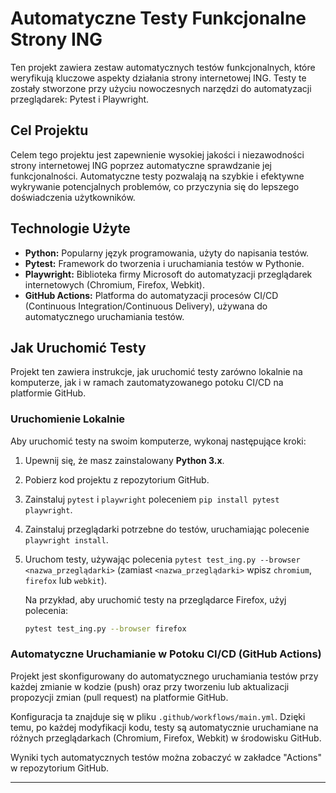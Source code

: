 # Automatyczne Testy Funkcjonalne Strony ING

Ten projekt zawiera zestaw automatycznych testów funkcjonalnych, które weryfikują kluczowe aspekty działania strony internetowej ING. Testy te zostały stworzone przy użyciu nowoczesnych narzędzi do automatyzacji przeglądarek: Pytest i Playwright.

## Cel Projektu

Celem tego projektu jest zapewnienie wysokiej jakości i niezawodności strony internetowej ING poprzez automatyczne sprawdzanie jej funkcjonalności. Automatyczne testy pozwalają na szybkie i efektywne wykrywanie potencjalnych problemów, co przyczynia się do lepszego doświadczenia użytkowników.

## Technologie Użyte

* **Python:** Popularny język programowania, użyty do napisania testów.
* **Pytest:** Framework do tworzenia i uruchamiania testów w Pythonie.
* **Playwright:** Biblioteka firmy Microsoft do automatyzacji przeglądarek internetowych (Chromium, Firefox, Webkit).
* **GitHub Actions:** Platforma do automatyzacji procesów CI/CD (Continuous Integration/Continuous Delivery), używana do automatycznego uruchamiania testów.

## Jak Uruchomić Testy

Projekt ten zawiera instrukcje, jak uruchomić testy zarówno lokalnie na komputerze, jak i w ramach zautomatyzowanego potoku CI/CD na platformie GitHub.

### Uruchomienie Lokalnie

Aby uruchomić testy na swoim komputerze, wykonaj następujące kroki:

1.  Upewnij się, że masz zainstalowany **Python 3.x**.
2.  Pobierz kod projektu z repozytorium GitHub.
3.  Zainstaluj `pytest` i `playwright` poleceniem `pip install pytest playwright`.
4.  Zainstaluj przeglądarki potrzebne do testów, uruchamiając polecenie `playwright install`.
5.  Uruchom testy, używając polecenia `pytest test_ing.py --browser <nazwa_przeglądarki>` (zamiast `<nazwa_przeglądarki>` wpisz `chromium`, `firefox` lub `webkit`).

    Na przykład, aby uruchomić testy na przeglądarce Firefox, użyj polecenia:
    ```bash
    pytest test_ing.py --browser firefox
    ```

### Automatyczne Uruchamianie w Potoku CI/CD (GitHub Actions)

Projekt jest skonfigurowany do automatycznego uruchamiania testów przy każdej zmianie w kodzie (push) oraz przy tworzeniu lub aktualizacji propozycji zmian (pull request) na platformie GitHub.

Konfiguracja ta znajduje się w pliku `.github/workflows/main.yml`. Dzięki temu, po każdej modyfikacji kodu, testy są automatycznie uruchamiane na różnych przeglądarkach (Chromium, Firefox, Webkit) w środowisku GitHub.

Wyniki tych automatycznych testów można zobaczyć w zakładce "Actions" w repozytorium GitHub.

---
